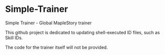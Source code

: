 # Simple-Trainer
Simple Trainer - Global MapleStory trainer

This github project is dedicated to updating shell-executed ID files, such as Skill IDs.

The code for the trainer itself will not be provided.
